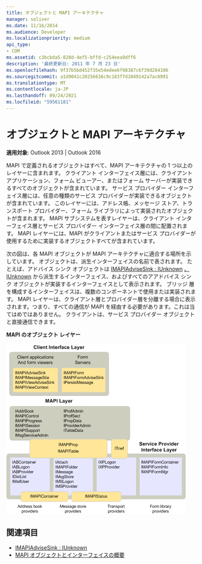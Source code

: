 ```yaml
---
title: オブジェクトと MAPI アーキテクチャ
manager: soliver
ms.date: 11/16/2014
ms.audience: Developer
ms.localizationpriority: medium
api_type:
- COM
ms.assetid: c3bcbda5-820d-4ef5-bffd-c254eea9dff6
description: '最終更新日: 2011 年 7 月 23 日'
ms.openlocfilehash: 9f37b5bd452f35e54edee6f98387c6f39d284106
ms.sourcegitcommit: a1d9041c20256616c9c183f7d1049142a7ac6991
ms.translationtype: MT
ms.contentlocale: ja-JP
ms.lasthandoff: 09/24/2021
ms.locfileid: "59561181"
---
```

# <a name="objects-and-the-mapi-architecture"></a>オブジェクトと MAPI アーキテクチャ

**適用対象**: Outlook 2013 | Outlook 2016 
  
MAPI で定義されるオブジェクトはすべて、MAPI アーキテクチャの 1 つ以上のレイヤーに含まれます。 クライアント インターフェイス層には、クライアント アプリケーション、フォーム ビューアー、またはフォーム サーバーが実装できるすべてのオブジェクトが含まれています。 サービス プロバイダー インターフェイス層には、任意の種類のサービス プロバイダーが実装できるオブジェクトが含まれています。 このレイヤーには、アドレス帳、メッセージ ストア、トランスポート プロバイダー、フォーム ライブラリによって実装されたオブジェクトが含まれます。 MAPI サブシステムを表すレイヤーは、クライアント インターフェイス層とサービス プロバイダー インターフェイス層の間に配置されます。 MAPI レイヤーには、MAPI がクライアントまたはサービス プロバイダーが使用するために実装するオブジェクトすべてが含まれています。 
  
次の図は、各 MAPI オブジェクトが MAPI アーキテクチャに適合する場所を示しています。 オブジェクトは、派生インターフェイスの名前で表されます。 たとえば、アドバイス シンク オブジェクトは [IMAPIAdviseSink : IUnknown](imapiadvisesinkiunknown.md) [、IUnknown](https://msdn.microsoft.com/library/33f1d79a-33fc-4ce5-a372-e08bda378332%28Office.15%29.aspx) から派生するインターフェイス、およびすべてのアアドバイス シンク オブジェクトが実装するインターフェイスとして表示されます。 ブリッジ 層を構成するインターフェイスは、複数のコンポーネントで使用または実装されます。 MAPI レイヤーは、クライアント層とプロバイダー層を分離する場合に表示されます。つまり、すべての通信が MAPI を経由する必要があります。これは当てはめではありません。 クライアントは、サービス プロバイダー オブジェクトと直接通信できます。 
  
**MAPI のオブジェクト レイヤー**
  
![MAPI のオブジェクト レイヤー](media/amapi_38.gif "MAPI のオブジェクト レイヤー")
  
## <a name="see-also"></a>関連項目

- [IMAPIAdviseSink : IUnknown](imapiadvisesinkiunknown.md)
- [MAPI オブジェクトとインターフェイスの概要](mapi-object-and-interface-overview.md)

